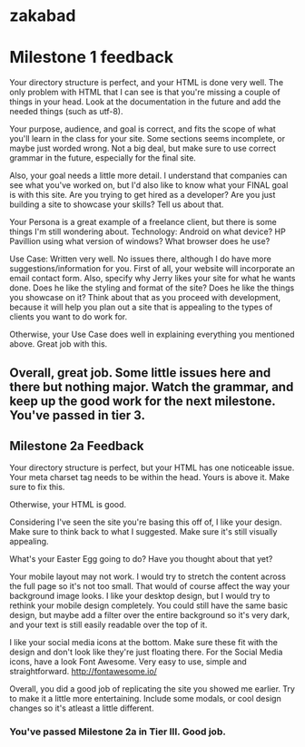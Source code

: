 # zakabad
# Milestone 1 feedback

Your directory structure is perfect, and your HTML is done very well. The only problem with HTML that I can see is that you're missing a couple of things in your head. Look at the documentation in the future and add the needed things (such as utf-8).

Your purpose, audience, and goal is correct, and fits the scope of what you'll learn in the class for your site. Some sections seems incomplete, or maybe just worded wrong. Not a big deal, but make sure to use correct grammar in the future, especially for the final site.

Also, your goal needs a little more detail. I understand that companies can see what you've worked on, but I'd also like to know what your FINAL goal is with this site. Are you trying to get hired as a developer? Are you just building a site to showcase your skills? Tell us about that.

Your Persona is a great example of a freelance client, but there is some things I'm still wondering about. 
  Technology: Android on what device? HP Pavillion using what version of windows? What browser does he use?
  
Use Case: Written very well. No issues there, although I do have more suggestions/information for you. First of all, your website will incorporate an email contact form. Also, specify why Jerry likes your site for what he wants done. Does he like the styling and format of the site? Does he like the things you showcase on it? Think about that as you proceed with development, because it will help you plan out a site that is appealing to the types of clients you want to do work for.

Otherwise, your Use Case does well in explaining everything you mentioned above. Great job with this.

## Overall, great job. Some little issues here and there but nothing major. Watch the grammar, and keep up the good work for the next milestone. You've passed in tier 3.

## Milestone 2a Feedback
Your directory structure is perfect, but your HTML has one noticeable issue. Your meta charset tag needs to be within the head. Yours is above it. Make sure to fix this.

Otherwise, your HTML is good.

Considering I've seen the site you're basing this off of, I like your design. Make sure to think back to what I suggested. Make sure it's still visually appealing. 

What's your Easter Egg going to do? Have you thought about that yet?

Your mobile layout may not work. I would try to stretch the content across the full page so it's not too small. That would of course affect the way your background image looks. I like your desktop design, but I would try to rethink your mobile design completely. You could still have the same basic design, but maybe add a filter over the entire background so it's very dark, and your text is still easily readable over the top of it. 

I like your social media icons at the bottom. Make sure these fit with the design and don't look like they're just floating there. For the Social Media icons, have a look Font Awesome. Very easy to use, simple and straightforward. http://fontawesome.io/



Overall, you did a good job of replicating the site you showed me earlier. Try to make it a little more entertaining. Include some modals, or cool design changes so it's atleast a little different. 

### You've passed Milestone 2a in Tier III. Good job.
